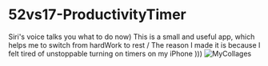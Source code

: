 # 52vs17-ProductivityTimer
Siri's voice talks you what to do now) 
This is a small and useful app, which helps me to switch from hardWork to rest / The reason I made it is because I felt tired of unstoppable turning on timers on my iPhone ))) 
![MyCollages](https://user-images.githubusercontent.com/88098218/149635424-8d56df7d-eafa-4408-8e27-8a9a51677d83.jpg)

